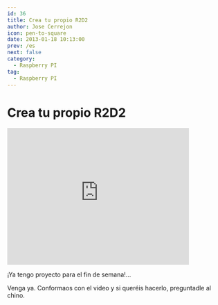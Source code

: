 ```yaml
---
id: 36
title: Crea tu propio R2D2
author: Jose Cerrejon
icon: pen-to-square
date: 2013-01-18 10:13:00
prev: /es
next: false
category:
  - Raspberry PI
tag:
  - Raspberry PI
---
```


# Crea tu propio R2D2

<iframe width="420" height="315" src="http://www.youtube.com/embed/znuUm5vbSpI" frameborder="0" allowfullscreen></iframe>

¡Ya tengo proyecto para el fin de semana!...

Venga ya. Conformaos con el video y si queréis hacerlo, preguntadle al chino.